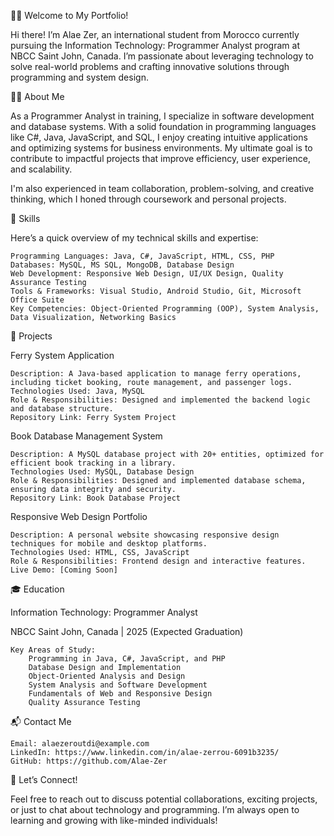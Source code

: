 👨‍💻 Welcome to My Portfolio!

Hi there! I’m Alae Zer, an international student from Morocco currently pursuing the Information Technology: Programmer Analyst program at NBCC Saint John, Canada. I’m passionate about leveraging technology to solve real-world problems and crafting innovative solutions through programming and system design.

🧑‍🎓 About Me

As a Programmer Analyst in training, I specialize in software development and database systems. With a solid foundation in programming languages like C#, Java, JavaScript, and SQL, I enjoy creating intuitive applications and optimizing systems for business environments. My ultimate goal is to contribute to impactful projects that improve efficiency, user experience, and scalability.

I'm also experienced in team collaboration, problem-solving, and creative thinking, which I honed through coursework and personal projects.

🔧 Skills

Here’s a quick overview of my technical skills and expertise:

    Programming Languages: Java, C#, JavaScript, HTML, CSS, PHP
    Databases: MySQL, MS SQL, MongoDB, Database Design
    Web Development: Responsive Web Design, UI/UX Design, Quality Assurance Testing
    Tools & Frameworks: Visual Studio, Android Studio, Git, Microsoft Office Suite
    Key Competencies: Object-Oriented Programming (OOP), System Analysis, Data Visualization, Networking Basics
    

🚀 Projects

Ferry System Application

    Description: A Java-based application to manage ferry operations, including ticket booking, route management, and passenger logs.
    Technologies Used: Java, MySQL
    Role & Responsibilities: Designed and implemented the backend logic and database structure.
    Repository Link: Ferry System Project
    

Book Database Management System

    Description: A MySQL database project with 20+ entities, optimized for efficient book tracking in a library.
    Technologies Used: MySQL, Database Design
    Role & Responsibilities: Designed and implemented database schema, ensuring data integrity and security.
    Repository Link: Book Database Project

Responsive Web Design Portfolio

    Description: A personal website showcasing responsive design techniques for mobile and desktop platforms.
    Technologies Used: HTML, CSS, JavaScript
    Role & Responsibilities: Frontend design and interactive features.
    Live Demo: [Coming Soon]


🎓 Education

Information Technology: Programmer Analyst

NBCC Saint John, Canada | 2025 (Expected Graduation)

    Key Areas of Study:
        Programming in Java, C#, JavaScript, and PHP
        Database Design and Implementation
        Object-Oriented Analysis and Design
        System Analysis and Software Development
        Fundamentals of Web and Responsive Design
        Quality Assurance Testing


📬 Contact Me

    Email: alaezeroutdi@example.com
    LinkedIn: https://www.linkedin.com/in/alae-zerrou-6091b3235/
    GitHub: https://github.com/Alae-Zer
    

🌟 Let’s Connect!

Feel free to reach out to discuss potential collaborations, exciting projects, or just to chat about technology and programming. I’m always open to learning and growing with like-minded individuals!
